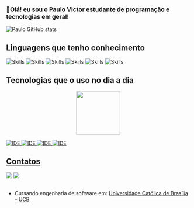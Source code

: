### 👋Olá! eu sou o Paulo Victor estudante de programação e tecnologias em geral!

![Paulo GitHub stats](https://github-readme-stats.vercel.app/api?username=costapaulovictor&show_icons=true&theme=radical)

## Linguagens que tenho conhecimento
![Skills](https://img.shields.io/badge/HTML-239120?style=for-the-badge&logo=html5&logoColor=white)
![Skills](https://img.shields.io/badge/CSS-239120?&style=for-the-badge&logo=css3&logoColor=white)
![Skills](https://img.shields.io/badge/Java-ED8B00?style=for-the-badge&logo=java&logoColor=white)
![Skills](https://img.shields.io/badge/R-276DC3?style=for-the-badge&logo=r&logoColor=white)
![Skills](https://img.shields.io/badge/Markdown-000000?style=for-the-badge&logo=markdown&logoColor=white)
![Skills](https://img.shields.io/badge/C-00599C?style=for-the-badge&logo=c&logoColor=white)





## Tecnologias que o uso no dia a dia

<div align="center">
  <a href="https://github.com/costapaulovictor">
  <img height="120em" src="https://github-readme-stats.vercel.app/api/top-langs/?username=costapaulovictor&layout=compact&langs_count=7&theme=dracula"/>
</div>
  
![IDE](https://img.shields.io/badge/RStudio-75AADB?style=for-the-badge&logo=RStudio&logoColor=white)
![IDE](https://img.shields.io/badge/MySQL-00000F?style=for-the-badge&logo=mysql&logoColor=white)
![IDE](https://img.shields.io/badge/Visual_Studio-5C2D91?style=for-the-badge&logo=visual%20studio&logoColor=white)
![IDE](https://img.shields.io/badge/Eclipse-2C2255?style=for-the-badge&logo=eclipse&logoColor=white)

## Contatos
<div>
<div> 
  <a href = "mailto:costapaulovictorr@gmail.com"><img src=https://img.shields.io/badge/Gmail-D14836?style=for-the-badge&logo=gmail&logoColor=white target="_blank"></a>
  <a href="https://www.linkedin.com/in/paulo-victor-025776206/" target="_blank"><img src="https://img.shields.io/badge/-LinkedIn-%230077B5?style=for-the-badge&logo=linkedin&logoColor=white" target="_blank"></a> 
</div>
  
  ## 
  - Cursando engenharia de software em: [Universidade Católica de Brasília - UCB](https://ucb.catolica.edu.br/portal/)<br/>
